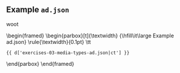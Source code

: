 ## Example `ad.json`

woot

\begin{framed}
\begin{parbox}[t]{\textwidth}
{\hfill\it\large Example ad.json}
\rule{\textwidth}{0.1pt}
\tt

~~~ {.json}
{{ d['exercises-03-media-types-ad.json|ct'] }}
~~~

\end{parbox}
\end{framed}

